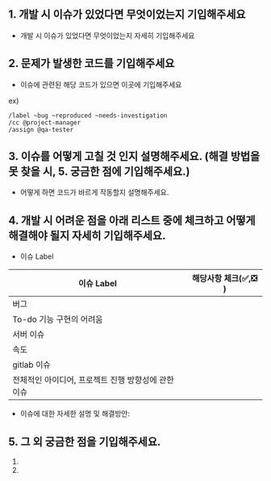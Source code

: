 ## 1. 개발 시 이슈가 있었다면 무엇이었는지 기입해주세요

- 개발 시 이슈가 있었다면 무엇이었는지 자세히 기입해주세요




## 2. 문제가 발생한 코드를 기입해주세요

- 이슈에 관련된 해당 코드가 있으면 이곳에 기입해주세요 

ex) 
```
/label ~bug ~reproduced ~needs-investigation
/cc @project-manager
/assign @qa-tester
```


## 3. 이슈를 어떻게 고칠 것 인지 설명해주세요. (해결 방법을 못 찾을 시, 5. 궁금한 점에 기입해주세요.)

- 어떻게 하면 코드가 바르게 작동할지 설명해주세요.


## 4. 개발 시 어려운 점을 아래 리스트 중에 체크하고 어떻게 해결해야 될지 자세히 기입해주세요.

- 이슈 Label

| 이슈 Label| 해당사항 체크(✅,❎ ) |
| ------ | ------ |
| 버그 |  |
| To-do 기능 구현의 어려움 |  |
| 서버 이슈 |  |
| 속도 |  |
| gitlab 이슈 |  |
| 전체적인 아이디어, 프로젝트 진행 방향성에 관한 이슈 |  |

- 이슈에 대한 자세한 설명 및 해결방안:



## 5. 그 외 궁금한 점을 기입해주세요.

1. 
2. 










